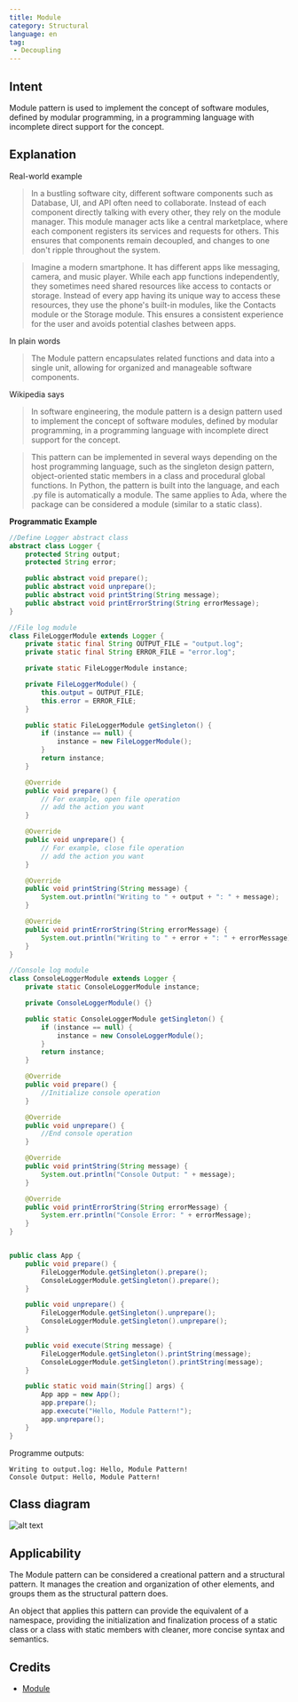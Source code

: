 ```yaml
---
title: Module
category: Structural
language: en
tag:
 - Decoupling
---
```


## Intent
Module pattern is used to implement the concept of software modules, defined by modular programming, in a programming language with incomplete direct support for the concept.

## Explanation

Real-world example

> In a bustling software city, different software components such as Database, UI, and API often need to collaborate. Instead of each component directly talking with every other, they rely on the module manager. This module manager acts like a central marketplace, where each component registers its services and requests for others. This ensures that components remain decoupled, and changes to one don't ripple throughout the system.


> Imagine a modern smartphone. It has different apps like messaging, camera, and music player. While each app functions independently, they sometimes need shared resources like access to contacts or storage. Instead of every app having its unique way to access these resources, they use the phone's built-in modules, like the Contacts module or the Storage module. This ensures a consistent experience for the user and avoids potential clashes between apps.

In plain words

> The Module pattern encapsulates related functions and data into a single unit, allowing for organized and manageable software components.

Wikipedia says

> In software engineering, the module pattern is a design pattern used to implement the concept of software modules, defined by modular programming, in a programming language with incomplete direct support for the concept.

> This pattern can be implemented in several ways depending on the host programming language, such as the singleton design pattern, object-oriented static members in a class and procedural global functions. In Python, the pattern is built into the language, and each .py file is automatically a module. The same applies to Ada, where the package can be considered a module (similar to a static class).

**Programmatic Example**

```java
//Define Logger abstract class
abstract class Logger {
    protected String output;
    protected String error;

    public abstract void prepare();
    public abstract void unprepare();
    public abstract void printString(String message);
    public abstract void printErrorString(String errorMessage);
}

//File log module
class FileLoggerModule extends Logger {
    private static final String OUTPUT_FILE = "output.log";
    private static final String ERROR_FILE = "error.log";

    private static FileLoggerModule instance;

    private FileLoggerModule() {
        this.output = OUTPUT_FILE;
        this.error = ERROR_FILE;
    }

    public static FileLoggerModule getSingleton() {
        if (instance == null) {
            instance = new FileLoggerModule();
        }
        return instance;
    }

    @Override
    public void prepare() {
        // For example, open file operation
        // add the action you want
    }

    @Override
    public void unprepare() {
        // For example, close file operation
        // add the action you want
    }

    @Override
    public void printString(String message) {
        System.out.println("Writing to " + output + ": " + message);
    }

    @Override
    public void printErrorString(String errorMessage) {
        System.out.println("Writing to " + error + ": " + errorMessage);
    }
}

//Console log module
class ConsoleLoggerModule extends Logger {
    private static ConsoleLoggerModule instance;

    private ConsoleLoggerModule() {}

    public static ConsoleLoggerModule getSingleton() {
        if (instance == null) {
            instance = new ConsoleLoggerModule();
        }
        return instance;
    }

    @Override
    public void prepare() {
        //Initialize console operation
    }

    @Override
    public void unprepare() {
        //End console operation
    }

    @Override
    public void printString(String message) {
        System.out.println("Console Output: " + message);
    }

    @Override
    public void printErrorString(String errorMessage) {
        System.err.println("Console Error: " + errorMessage);
    }
}


public class App {
    public void prepare() {
        FileLoggerModule.getSingleton().prepare();
        ConsoleLoggerModule.getSingleton().prepare();
    }

    public void unprepare() {
        FileLoggerModule.getSingleton().unprepare();
        ConsoleLoggerModule.getSingleton().unprepare();
    }

    public void execute(String message) {
        FileLoggerModule.getSingleton().printString(message);
        ConsoleLoggerModule.getSingleton().printString(message);
    }

    public static void main(String[] args) {
        App app = new App();
        app.prepare();
        app.execute("Hello, Module Pattern!");
        app.unprepare();
    }
}
```

Programme outputs:
```
Writing to output.log: Hello, Module Pattern!
Console Output: Hello, Module Pattern!
```

## Class diagram
![alt text](./etc/module.png "Module")

## Applicability
The Module pattern can be considered a creational pattern and a structural pattern. It manages the creation and organization of other elements, and groups them as the structural pattern does.

An object that applies this pattern can provide the equivalent of a namespace, providing the initialization and finalization process of a static class or a class with static members with cleaner, more concise syntax and semantics.

## Credits

* [Module](https://en.wikipedia.org/wiki/Module_pattern)
